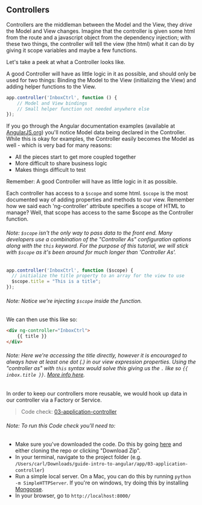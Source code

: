 ## Controllers

Controllers are the middleman between the Model and the View, they _drive_ the Model and View changes. Imagine that the controller is given some html from the route and a javascript object from the dependency injection; with these two things, the controller will tell the view (the html) what it can do by giving it scope variables and maybe a few functions.

Let's take a peek at what a Controller looks like.

A good Controller will have as little logic in it as possible, and should only be used for two things: Binding the Model to the View (initializing the View) and adding helper functions to the View.

```js
app.controller('InboxCtrl', function () {
    // Model and View bindings
    // Small helper function not needed anywhere else 
});
```

If you go through the Angular documentation examples (available at [AngularJS.org](https://docs.angularjs.org/tutorial)) you'll notice Model data being declared in the Controller. While this is okay for examples, the Controller easily becomes the Model as well - which is very bad for many reasons:

* All the pieces start to get more coupled together
* More difficult to share business logic
* Makes things difficult to test

Remember: A good Controller will have as little logic in it as possible.

Each controller has access to a `$scope` and some html. `$scope` is the most documented way of adding properties and methods to our view. Remember how we said each 'ng-controller' attribute specifies a scope of HTML to manage? Well, that scope has access to the same $scope as the Controller function.

###### Note: `$scope` isn't the only way to pass data to the front end. Many developers use a combination of the "Controller As" configuration options along with the `this` keyword. For the purpose of this tutorial, we will stick with `$scope` as it's been around for much longer than 'Controller As'.

```js
app.controller('InboxCtrl', function ($scope) {
  // initialize the title property to an array for the view to use
  $scope.title = "This is a title";
});
```

###### Note: Notice we're injecting `$scope` inside the function.

We can then use this like so:

```html
<div ng-controller="InboxCtrl">
    {{ title }}
</div>
```

###### Note: Here we're accessing the title directly, however it is encouraged to always have at least one dot (.) in our view expression properties. Using the "controller as" with `this` syntax would solve this giving us the `.` like so `{{ inbox.title }}`. [More info here](http://stackoverflow.com/questions/17178943/does-my-ng-model-really-need-to-have-a-dot-to-avoid-child-scope-problems).

In order to keep our controllers more reusable, we would hook up data in our controller via a Factory or Service.

> Code check: [03-application-controller](https://github.com/Thinkful/guide-intro-to-angular/tree/clean/app/03-application-controller)

###### Note: To run this Code check you'll need to:
- Make sure you've downloaded the code. Do this by going [here](https://github.com/Thinkful/guide-intro-to-angular/tree/clean) and either cloning the repo or clicking "Download Zip".
- In your terminal, navigate to the project folder (e.g. `/Users/carl/Downloads/guide-intro-to-angular/app/03-application-controller`)
- Run a simple local server. On a Mac, you can do this by running `python -m SimpleHTTPServer`. If you're on windows, try doing this by installing [Mongoose](https://code.google.com/p/mongoose/).
- In your browser, go to `http://localhost:8000/`
